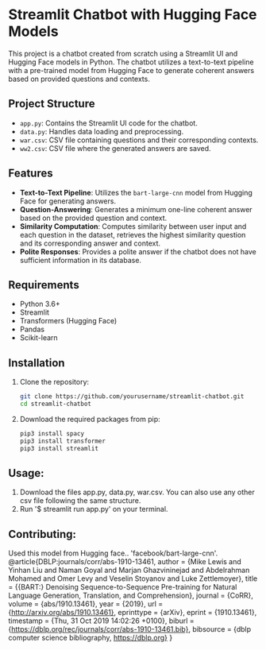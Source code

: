 # Streamlit Chatbot with Hugging Face Models

This project is a chatbot created from scratch using a Streamlit UI and Hugging Face models in Python. The chatbot utilizes a text-to-text pipeline with a pre-trained model from Hugging Face to generate coherent answers based on provided questions and contexts.

## Project Structure

- `app.py`: Contains the Streamlit UI code for the chatbot.
- `data.py`: Handles data loading and preprocessing.
- `war.csv`: CSV file containing questions and their corresponding contexts.
- `ww2.csv`: CSV file where the generated answers are saved.

## Features

- **Text-to-Text Pipeline**: Utilizes the `bart-large-cnn` model from Hugging Face for generating answers.
- **Question-Answering**: Generates a minimum one-line coherent answer based on the provided question and context.
- **Similarity Computation**: Computes similarity between user input and each question in the dataset, retrieves the highest similarity question and its corresponding answer and context.
- **Polite Responses**: Provides a polite answer if the chatbot does not have sufficient information in its database.

## Requirements

- Python 3.6+
- Streamlit
- Transformers (Hugging Face)
- Pandas
- Scikit-learn

## Installation

1. Clone the repository:
   ```bash
   git clone https://github.com/yourusername/streamlit-chatbot.git
   cd streamlit-chatbot
   ```
2. Download the required packages from pip:
   ```bash
   pip3 install spacy
   pip3 install transformer
   pip3 install streamlit
   ```
## Usage:
1. Download the files app.py, data.py, war.csv. You can also use any other csv file following the same structure.
2. Run '$ streamlit run app.py' on your terminal.

## Contributing:
Used this model from Hugging face.. 'facebook/bart-large-cnn'. 
@article{DBLP:journals/corr/abs-1910-13461,
  author    = {Mike Lewis and
               Yinhan Liu and
               Naman Goyal and
               Marjan Ghazvininejad and
               Abdelrahman Mohamed and
               Omer Levy and
               Veselin Stoyanov and
               Luke Zettlemoyer},
  title     = {{BART:} Denoising Sequence-to-Sequence Pre-training for Natural Language
               Generation, Translation, and Comprehension},
  journal   = {CoRR},
  volume    = {abs/1910.13461},
  year      = {2019},
  url       = {http://arxiv.org/abs/1910.13461},
  eprinttype = {arXiv},
  eprint    = {1910.13461},
  timestamp = {Thu, 31 Oct 2019 14:02:26 +0100},
  biburl    = {https://dblp.org/rec/journals/corr/abs-1910-13461.bib},
  bibsource = {dblp computer science bibliography, https://dblp.org}
}

